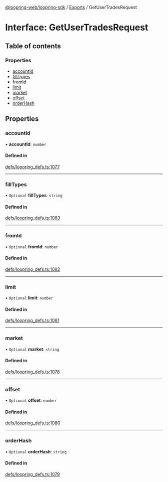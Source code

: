 [@loopring-web/loopring-sdk](../README.md) / [Exports](../modules.md) / GetUserTradesRequest

# Interface: GetUserTradesRequest

## Table of contents

### Properties

- [accountId](GetUserTradesRequest.md#accountid)
- [fillTypes](GetUserTradesRequest.md#filltypes)
- [fromId](GetUserTradesRequest.md#fromid)
- [limit](GetUserTradesRequest.md#limit)
- [market](GetUserTradesRequest.md#market)
- [offset](GetUserTradesRequest.md#offset)
- [orderHash](GetUserTradesRequest.md#orderhash)

## Properties

### accountId

• **accountId**: `number`

#### Defined in

[defs/loopring_defs.ts:1077](https://github.com/Loopring/loopring_sdk/blob/ee2acc4/src/defs/loopring_defs.ts#L1077)

___

### fillTypes

• `Optional` **fillTypes**: `string`

#### Defined in

[defs/loopring_defs.ts:1083](https://github.com/Loopring/loopring_sdk/blob/ee2acc4/src/defs/loopring_defs.ts#L1083)

___

### fromId

• `Optional` **fromId**: `number`

#### Defined in

[defs/loopring_defs.ts:1082](https://github.com/Loopring/loopring_sdk/blob/ee2acc4/src/defs/loopring_defs.ts#L1082)

___

### limit

• `Optional` **limit**: `number`

#### Defined in

[defs/loopring_defs.ts:1081](https://github.com/Loopring/loopring_sdk/blob/ee2acc4/src/defs/loopring_defs.ts#L1081)

___

### market

• `Optional` **market**: `string`

#### Defined in

[defs/loopring_defs.ts:1078](https://github.com/Loopring/loopring_sdk/blob/ee2acc4/src/defs/loopring_defs.ts#L1078)

___

### offset

• `Optional` **offset**: `number`

#### Defined in

[defs/loopring_defs.ts:1080](https://github.com/Loopring/loopring_sdk/blob/ee2acc4/src/defs/loopring_defs.ts#L1080)

___

### orderHash

• `Optional` **orderHash**: `string`

#### Defined in

[defs/loopring_defs.ts:1079](https://github.com/Loopring/loopring_sdk/blob/ee2acc4/src/defs/loopring_defs.ts#L1079)
